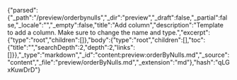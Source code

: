 {"parsed":{"_path":"/preview/orderbynulls","_dir":"preview","_draft":false,"_partial":false,"_locale":"","_empty":false,"title":"Add column","description":"Template to add a column. Make sure to change the name and type.","excerpt":{"type":"root","children":[]},"body":{"type":"root","children":[],"toc":{"title":"","searchDepth":2,"depth":2,"links":[]}},"_type":"markdown","_id":"content:preview:orderByNulls.md","_source":"content","_file":"preview/orderByNulls.md","_extension":"md"},"hash":"qLGxKuwDrD"}